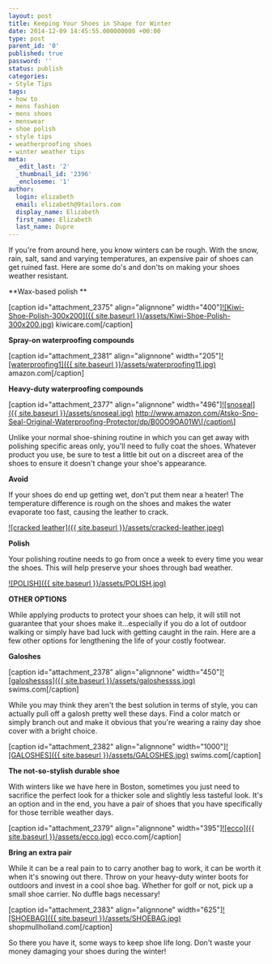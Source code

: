 ```yaml
---
layout: post
title: Keeping Your Shoes in Shape for Winter
date: 2014-12-09 14:45:55.000000000 +00:00
type: post
parent_id: '0'
published: true
password: ''
status: publish
categories:
- Style Tips
tags:
- how to
- mens fashion
- mens shoes
- menswear
- shoe polish
- style tips
- weatherproofing shoes
- winter weather tips
meta:
  _edit_last: '2'
  _thumbnail_id: '2396'
  _encloseme: '1'
author:
  login: elizabeth
  email: elizabeth@9tailors.com
  display_name: Elizabeth
  first_name: Elizabeth
  last_name: Dupre
---
```

If you're from around here, you know winters can be rough. With the snow, rain, salt, sand and varying temperatures, an expensive pair of shoes can get ruined fast. Here are some do's and don'ts on making your shoes weather resistant.

**Wax-based polish **

\[caption id="attachment_2375" align="alignnone" width="400"\][![Kiwi-Shoe-Polish-300x200]({{ site.baseurl }}/assets/Kiwi-Shoe-Polish-300x200.jpg)](http://blog.9tailors.com/uploads/2014/12/Kiwi-Shoe-Polish-300x200.jpg) kiwicare.com\[/caption\]

**Spray-on waterproofing compounds**

\[caption id="attachment_2381" align="alignnone" width="205"\][![waterproofing1]({{ site.baseurl }}/assets/waterproofing11.jpg)](http://blog.9tailors.com/uploads/waterproofing11.jpg) amazon.com\[/caption\]

**Heavy-duty waterproofing compounds**

\[caption id="attachment_2377" align="alignnone" width="496"\][![snoseal]({{ site.baseurl }}/assets/snoseal.jpg)](http://blog.9tailors.com/uploads/snoseal.jpg) http://www.amazon.com/Atsko-Sno-Seal-Original-Waterproofing-Protector/dp/B00O9OA01W\[/caption\]

Unlike your normal shoe-shining routine in which you can get away with polishing specific areas only, you'll need to fully coat the shoes. Whatever product you use, be sure to test a little bit out on a discreet area of the shoes to ensure it doesn't change your shoe's appearance.

**Avoid**

If your shoes do end up getting wet, don't put them near a heater! The temperature difference is rough on the shoes and makes the water evaporate too fast, causing the leather to crack.

[![cracked leather]({{ site.baseurl }}/assets/cracked-leather.jpeg)](http://blog.9tailors.com/uploads/cracked-leather.jpeg)

**Polish**

Your polishing routine needs to go from once a week to every time you wear the shoes. This will help preserve your shoes through bad weather.

[![POLISH]({{ site.baseurl }}/assets/POLISH.jpg)](http://blog.9tailors.com/uploads/POLISH.jpg)

**OTHER OPTIONS**

While applying products to protect your shoes can help, it will still not guarantee that your shoes make it...especially if you do a lot of outdoor walking or simply have bad luck with getting caught in the rain. Here are a few other options for lengthening the life of your costly footwear.

**Galoshes**

\[caption id="attachment_2378" align="alignnone" width="450"\][![galoshessss]({{ site.baseurl }}/assets/galoshessss.jpg)](http://blog.9tailors.com/uploads/galoshessss.jpg) swims.com\[/caption\]

While you may think they aren't the best solution in terms of style, you can actually pull off a galosh pretty well these days. Find a color match or simply branch out and make it obvious that you're wearing a rainy day shoe cover with a bright choice.

\[caption id="attachment_2382" align="alignnone" width="1000"\][![GALOSHES]({{ site.baseurl }}/assets/GALOSHES.jpg)](http://blog.9tailors.com/uploads/GALOSHES.jpg) swims.com\[/caption\]

**The not-so-stylish durable shoe**

With winters like we have here in Boston, sometimes you just need to sacrifice the perfect look for a thicker sole and slightly less tasteful look. It's an option and in the end, you have a pair of shoes that you have specifically for those terrible weather days.

\[caption id="attachment_2379" align="alignnone" width="395"\][![ecco]({{ site.baseurl }}/assets/ecco.jpg)](http://blog.9tailors.com/uploads/ecco.jpg) ecco.com\[/caption\]

**Bring an extra pair**

While it can be a real pain to to carry another bag to work, it can be worth it when it's snowing out there. Throw on your heavy-duty winter boots for outdoors and invest in a cool shoe bag. Whether for golf or not, pick up a small shoe carrier. No duffle bags necessary!

\[caption id="attachment_2383" align="alignnone" width="625"\][![SHOEBAG]({{ site.baseurl }}/assets/SHOEBAG.jpg)](http://blog.9tailors.com/uploads/SHOEBAG.jpg) shopmullholland.com\[/caption\]

So there you have it, some ways to keep shoe life long. Don't waste your money damaging your shoes during the winter!
